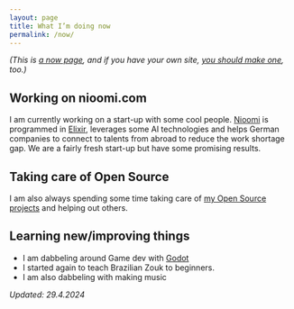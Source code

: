 ```yaml
---
layout: page
title: What I’m doing now
permalink: /now/
---
```


_(This is [a now page](https://nownownow.com/about), and if you have your own site, [you should make one](https://nownownow.com/about), too.)_

## Working on nioomi.com

I am currently working on a start-up with some cool people. [Nioomi](https://nioomi.com) is programmed in [Elixir](https://elixir-lang.org/), leverages some AI technologies and helps German companies to connect to talents from abroad to reduce the work shortage gap. We are a fairly fresh start-up but have some promising results.

## Taking care of Open Source

I am also always spending some time taking care of [my Open Source projects](https://github.com/Calamari) and helping out others.

## Learning new/improving things

- I am dabbeling around Game dev with [Godot](https://godotengine.org/)
- I started again to teach Brazilian Zouk to beginners.
- I am also dabbeling with making music

_Updated: 29.4.2024_
